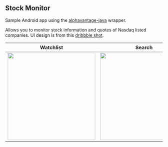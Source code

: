 ## Stock Monitor
Sample Android app using the [alphavantage-java] wrapper. 

Allows you to monitor stock information and quotes of Nasdaq listed companies. UI design is from this  [dribbble shot].

[alphavantage-java]: https://github.com/crazzyghost/alphavantage-java
[dribbble shot]: https://dribbble.com/shots/13984810-Stock-Monitor

| Watchlist | Search   | Graph |
|-----------------|--------------|------------|
|<img src="https://www.dropbox.com/s/2e6nw1zpake0n7i/Screenshot_20201117-222403_Stock%20Monitor.jpg?dl=1" width="280"/>| <img src="https://www.dropbox.com/s/33wqkpszu7g2d44/Screenshot_20201117-222418_Stock%20Monitor.jpg?dl=1" width="280"/> | <img src="https://www.dropbox.com/s/nfzf22cis8ewlc4/Screenshot_20201117-222430_Stock%20Monitor.jpg?dl=1" width="280"/> |

[alphavantage-java]: https://github.com/crazzyghost/alphavantage-java
[dribbble shot]: https://dribbble.com/shots/13984810-Stock-Monitor